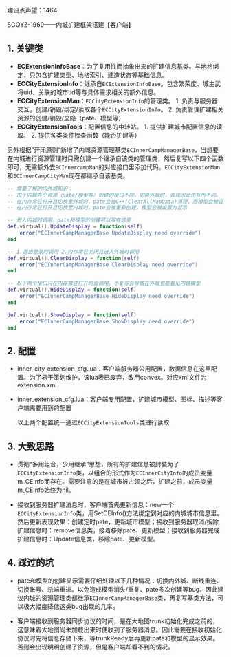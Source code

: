 建设点声望：1464

SGQYZ-1969——内城扩建框架搭建【客户端】



## 1. 关键类

- **ECExtensionInfoBase**：为了复用性而抽象出来的扩建信息基类。与地格绑定，只包含扩建类型、地格索引、建造状态等基础信息。
- **ECCityExtensionInfo**：继承自`ECExtensionInfoBase`。包含繁荣度、城主武将uid、关联的城市tid等与具体需求相关的额外信息。
- **ECCityExtensionMan**：`ECCityExtensionInfo`的管理类。 1. 负责与服务器交互，创建/销毁/绑定/读取各个`ECCityExtensionInfo`。  2. 负责管理扩建相关资源的创建/销毁/显隐（pate、模型等）
- **ECCityExtensionTools**：配置信息的中转站。 1. 提供扩建城市配置信息的读取。  2. 提供各类条件检查函数（能否扩建等）

​		另外根据”开闭原则“新增了内城资源管理基类`ECInnerCampManagerBase`，当想要在内城进行资源管理时只需创建一个继承自该类的管理类，然后复写以下四个函数即可，无需额外去`ECInnercampMan`的对应接口里添加代码。`ECCityExtensionMan`和`ECInnerCampCityMan`现在都继承自该基类。

```Lua
-- 需要了解的内外城知识：
-- 由于内城各个资源（pate/模型等）创建的接口不同，切换外城时，表现因此也有所不同。
-- 在内存常驻打开且切换至外城时，pate会被C++(ClearAllMapData)清理，而模型会被设置为隐藏
-- 在内存常驻打开且切换至内城时，pate会被重新创建，模型会被设置为显示

-- 进入内城时调用，pate和模型的创建可以写在这里
def.virtual().UpdateDisplay = function(self)
    error("ECInnerCampManagerBase UpdateDisplay need override")
end

-- 1.退出登录时调用 2.内存常驻关闭且进入外城时调用
def.virtual().ClearDisplay = function(self)
    error("ECInnerCampManagerBase ClearDisplay need override")
end

-- 以下两个接口只在内存常驻打开时会调用，不复写会导致在外城也能看见内城模型
def.virtual().HideDisplay = function(self)
    error("ECInnerCampManagerBase HideDisplay need override")
end

def.virtual().ShowDisplay = function(self)
    error("ECInnerCampManagerBase ShowDisplay need override")
end
```

## 2. 配置

- inner_city_extension_cfg.lua：客户端服务器公用配置，数据信息在这里配置。为了易于策划维护，该lua表已废弃，改用convex。对应xml文件为extension.xml

- inner_extension_cfg.lua：客户端专用配置，扩建城市模型、图标、描述等客户端需要用到的配置

  以上两个配置统一通过`ECCityExtensionTools`类进行读取

## 3. 大致思路

- 贯彻“多用组合，少用继承”思想，所有的扩建信息被封装为了`ECCityExtensionInfo`类，以组合的形式作为`ECInnerCityInfo`的成员变量m_CEInfo而存在。需要注意的是在城市被占领之后，扩建之前，成员变量m_CEInfo始终为nil。

- 接收到服务器扩建消息时，客户端首先更新信息：new一个`ECCityExtensionInfo`类，用SetCEInfo()方法绑定到对应的内城城市信息里。然后更新表现效果：创建定时pate，更新城市模型；接收到服务器取消/拆除扩建信息时：remove信息类，接着移除pate、更新模型；接收到服务器完成扩建信息时：Update信息类，移除pate、更新模型。

## 4. 踩过的坑

- pate和模型的创建显示需要仔细处理以下几种情况：切换内外城、断线重连、切换账号、杀端重进。以免造成模型消失/重复、pate多次创建等bug。因此建议内城的资源管理类都继承`ECInnerCampManagerBase`类，再复写基类方法，可以极大幅度降低这类bug出现的几率。

- 客户端接收到服务器同步协议的时间，是在大地图trunk初始化完成之前的，这意味着大地图尚未加载出来时便收到了服务器消息。因此需要在接收初始化协议时先将信息存储下来，等trunkReady后再更新pate和模型的显示效果。否则会出现明明创建了资源，但是客户端却看不到的情况。


